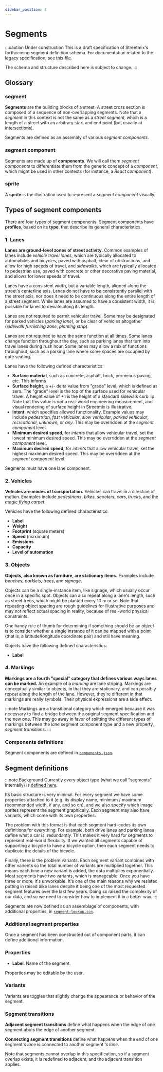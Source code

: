 ```yaml
---
sidebar_position: 4
---
```


# Segments

:::caution Under construction This is a draft specification of Streetmix's forthcoming segment definition schema. For documentation related to the legacy specification, see [this file](https://github.com/streetmix/streetmix/blob/main/assets/scripts/segments/README.md).

The schema and structure described here is subject to change. :::

## Glossary

### segment

**Segments** are the building blocks of a street. A street cross section is composed of a sequence of non-overlapping segments. Note that a _segment_ in this context is not the same as a _street segment_, which is a length of a street with an arbitrary start and end point (but usually at intersections).

Segments are defined as an assembly of various _segment components_.

### segment component

Segments are made up of **components**. We will call them _segment components_ to differentiate them from the generic concept of a _component_, which might be used in other contexts (for instance, a _React component_).

### sprite

A **sprite** is the illustration used to represent a _segment component_ visually.

## Types of segment components

There are four types of segment components. Segment components have **profiles**, based on its **type**, that describe its general characteristics.

### 1. Lanes

**Lanes are ground-level zones of street activity.** Common examples of lanes include _vehicle travel lanes_, which are typically allocated to automobiles and bicycles, paved with asphalt, clear of obstructions, and allow for high speeds of travel, and _sidewalks_, which are typically allocated to pedestrian use, paved with concrete or other decorative paving material, and allows for lower speeds of travel.

Lanes have a consistent width, but a variable length, aligned along the street's centerline axis. Lanes do not have to be consistently parallel with the street axis, nor does it need to be continuous along the entire length of a street segment. While lanes are assumed to have a consistent width, it is possible for lanes to deviate along its length.

Lanes are not required to permit vehicular travel. Some may be designated for parked vehicles (_parking lane_), or be clear of vehicles altogether (_sidewalk furnishing zone_, _planting strip_).

Lanes are not required to have the same function at all times. Some lanes change function throughout the day, such as parking lanes that turn into travel lanes during rush hour. Some lanes may allow a mix of functions throughout, such as a parking lane where some spaces are occupied by cafe seating.

Lanes have the following defined characteristics:

- **Surface material**, such as concrete, asphalt, brick, permeous paving, etc. This informs
- **Surface height**, a +/- delta value from "grade" level, which is defined as zero. The "grade" level is the top of the surface used for vehicular travel. A height value of +1 is the height of a standard sidewalk curb lip. Note that this value is _not_ a real-world engineering measurement, and visual rendering of surface height in Streetmix is illustrative.
- **Intent**, which specifies allowed functionality. Example values may include _pedestrian_, _fast vehicular_, _slow vehicular_, _parked vehicular_, _recreational_, _unknown_, or _any_. This may be overridden at the _segment component_ level.
- **Minimum desired speed**, for _intents_ that allow vehicular travel, set the lowest minimum desired speed. This may be overridden at the _segment component_ level.
- **Maximum desired speed**, for _intents_ that allow vehicular travel, set the highest maximum desired speed. This may be overridden at the _segment component_ level.

Segments must have one lane component.

### 2. Vehicles

**Vehicles are modes of transportation.** Vehicles can travel in a direction of motion. Examples include _pedestrians_, _bikes_, _scooters_, _cars_, _trucks_, and the _magic flying carpet_.

Vehicles have the following defined characteristics:

- **Label**
- **Weight**
- **Footprint** (square meters)
- **Speed** (maximum)
- **Emissions**
- **Capacity**
- **Level of automation**

### 3. Objects

**Objects, also known as furniture, are stationary items.** Examples include _benches_, _parklets_, _trees_, and _signage_.

Objects can be a single-instance item, like signage, which usually occur once in a specific spot. Objects can also repeat along a lane's length, such as street trees, which might be planted every 10 m or so. Note that repeating object spacing are rough guidelines for illustrative purposes and may not reflect actual spacing in reality, because of real-world physical constraints.

One handy rule of thumb for determining if something should be an _object_ is to consider whether a single instance of it can be mapped with a point (that is, a latitude/longitude coordinate pair) and still have meaning.

Objects have the following defined characteristics:

- **Label**

### 4. Markings

**Markings are a fourth "special" category that defines various ways lanes can be marked.** An example of a _marking_ are lane striping. Markings are conceptually similar to objects, in that they are stationary, and can possibly repeat along the length of the lane. However, they're different in that markings are really symbols. Their physical expressions are a side effect.

:::note Markings are a transitional category which emerged because it was necessary to find a bridge between the original segment specification and the new one. This may go away in favor of splitting the different types of markings between the _lane_ segment component type and a new property, _segment transitions_. :::

### Components definitions

Segment components are defined in [`components.json`](https://github.com/streetmix/streetmix/blob/main/assets/scripts/segments/components.json).

## Segment definitions

:::note Background Currently every object type (what we call "segments" internally) is [defined here](https://github.com/streetmix/streetmix/blob/main/assets/scripts/segments/info.json).

Its basic structure is very minimal. For every segment we have some properties attached to it (e.g. its display name, minimum / maximum recommended width, if any, and so on), and we also specify which image sprites represent the segment graphically. Each segment may also have variants, which come with its own properties.

The problem with this format is that each segment hard-codes its own definitions for everything. For example, both drive lanes and parking lanes define what a car is, redundantly. This makes it very hard for segments to represent real-world flexibility. If we wanted all segments capable of supporting a bicycle to have a bicycle option, then each segment needs to duplicate the details of the bicycle.

Finally, there is the problem variants. Each segment variant combines with other varients so the total number of variants are multiplied together. This means each time a new variant is added, the data multiplies exponentially. Most segments have two variants, which is manageable. Once you have three or more, it's unworkable. It's one of the main reasons why we resisted putting in raised bike lanes despite it being one of the most requested segment features over the last few years. Doing so raised the complexity of our data, and so we need to consider how to implement it in a better way. :::

Segments are now defined as an assemblage of components, with additional properties, in [`segment-lookup.son`](https://github.com/streetmix/streetmix/blob/main/assets/scripts/segments/segment-lookup.json).

### Additional segment properties

Once a segment has been constructed out of component parts, it can define additional information.

### Properties

- **Label**. Name of the segment.

Properties may be editable by the user.

### Variants

Variants are toggles that slightly change the appearance or behavior of the segment.

### Segment transitions

**Adjacent segment transitions** define what happens when the edge of one segment abuts the edge of another segment.

**Connecting segment transitions** define what happens when the end of one segment's _lane_ is connected to another segment 's _lane_.

Note that segments cannot overlap in this specification, so if a segment overlap exists, it is redefined to adjacent, and the adjacent transition applies.
